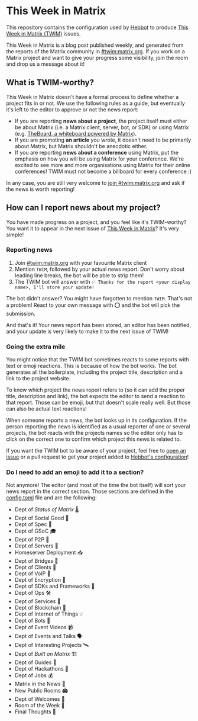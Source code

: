 # This Week in Matrix

This repository contains the configuration used by [Hebbot](https://github.com/haecker-felix/hebbot) to produce [This Week in Matrix (TWIM)](https://matrix.org/twim) issues.

This Week in Matrix is a blog post published weekly, and generated from the reports of the Matrix community in [#twim:matrix.org](https://matrix.to/#/#twim:matrix.org). If you work on a Matrix project and want to give your progress some visibility, join the room and drop us a message about it!

## What is TWIM-worthy?

This Week in Matrix doesn't have a formal process to define whether a project fits in or not. We use the following rules as a guide, but eventually it's left to the editor to approve or not the news report:

* If you are reporting **news about a project**, the project itself must either be about Matrix (i.e. a Matrix client, server, bot, or SDK) or using Matrix (e.g. [TheBoard, a whiteboard powered by Matrix](https://github.com/toger5/TheBoard)).
* If you are promoting **an article** you wrote, it doesn't need to be primarily about Matrix, but Matrix shouldn't be anecdotic either.
* If you are reporting **news about a conference** using Matrix, put the emphasis on how you will be using Matrix for your conference. We're excited to see more and more organisations using Matrix for their online conferences! TWIM must not become a billboard for every conference :)

In any case, you are still very welcome to [join #twim:matrix.org](https://matrix.to/#/#twim:matrix.org) and ask if the news is worth reporting!

## How can I report news about my project?

You have made progress on a project, and you feel like it's TWIM-worthy? You want it to appear in the next issue of [This Week in Matrix](https://matrix.org/twim)? It's very simple!

### Reporting news

1. Join [#twim:matrix.org](https://matrix.to/#/#twim:matrix.org) with your favourite Matrix client
2. Mention `TWIM`, followed by your actual news report. Don't worry about leading line breaks, the bot will be able to strip them!
3. The TWIM bot will answer with `✅ Thanks for the report <your display name>, I'll store your update!`

The bot didn't answer? You might have forgotten to mention `TWIM`. That's not a problem! React to your own message with ⭕️ and the bot will pick the submission.

And that's it! Your news report has been stored, an editor has been notified, and your update is very likely to make it to the next issue of TWIM!

### Going the extra mile

You might notice that the TWIM bot sometimes reacts to some reports with text or emoji reactions. This is because of how the bot works. The bot generates all the boilerplate, including the project title, description and a link to the project website.

To know which project the news report refers to (so it can add the proper title, description and link), the bot expects the editor to send a reaction to that report. Those can be emoji, but that doesn't scale really well. But those can also be actual text reactions!

When someone reports a news, the bot looks up in its configuration. If the person reporting the news is identified as a usual reporter of one or several projects, the bot reacts with the projects names so the editor only has to click on the correct one to confirm which project this news is related to.

If you want the TWIM bot to be aware of your project, feel free to [open an issue](https://github.com/matrix-org/twim-config/issues/new?assignees=&labels=&template=add_project.yml&title=%5BProject%5D+) or a pull request to get your project added to [Hebbot's configuration](https://github.com/matrix-org/twim-config/blob/master/config.toml)!

### Do I need to add an emoji to add it to a section?

Not anymore! The editor (and most of the time the bot itself) will sort your news report in the correct section. Those sections are defined in the [config.toml](https://github.com/matrix-org/twim-config/blob/master/config.toml) file and are the following:

* Dept of *Status of Matrix* 🌡️
* Dept of Social Good 🙆
* Dept of Spec 📜
* Dept of GSoC 🎓️
* Dept of P2P 👥
* Dept of Servers 🏢
* Homeserver Deployment 📥️
* Dept of Bridges 🌉
* Dept of Clients 📱
* Dept of VoIP 🤙
* Dept of Encryption 🔐
* Dept of SDKs and Frameworks 🧰
* Dept of Ops 🛠
* Dept of Services 🚀
* Dept of Blockchain 🤷
* Dept of Internet of Things 💡
* Dept of Bots 🤖
* Dept of Event Videos 📹
* Dept of Events and Talks 🗣️
* Dept of Interesting Projects 🛰️
* Dept of *Built on Matrix* 🏗️
* Dept of Guides 🧭
* Dept of Hackathons 🍕
* Dept of Jobs 💰️
* Matrix in the News 📰
* New Public Rooms 🏟️
* Dept of Welcomes 👐
* Room of the Week 📆
* Final Thoughts 💭